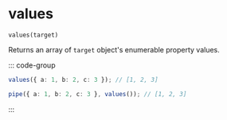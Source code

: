 # values

`values(target)`

Returns an array of `target` object's enumerable property values.

::: code-group

```ts [data-first]
values({ a: 1, b: 2, c: 3 }); // [1, 2, 3]
```

```ts [data-last]
pipe({ a: 1, b: 2, c: 3 }, values()); // [1, 2, 3]
```

:::
